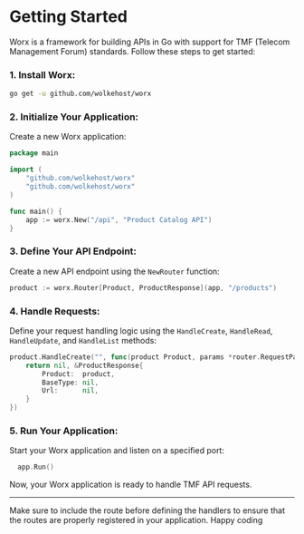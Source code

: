 

# Getting Started

Worx is a framework for building APIs in Go with support for TMF (Telecom Management Forum) standards. Follow these steps to get started:

### 1. Install Worx:

```bash
go get -u github.com/wolkehost/worx
```

### 2. Initialize Your Application:

Create a new Worx application:

```go
package main

import (
	"github.com/wolkehost/worx"
	"github.com/wolkehost/worx"
)

func main() {
	app := worx.New("/api", "Product Catalog API")
}
```

### 3. Define Your API Endpoint:

Create a new API endpoint using the `NewRouter` function:

```go
product := worx.Router[Product, ProductResponse](app, "/products")
```



### 4. Handle Requests:

Define your request handling logic using the `HandleCreate`, `HandleRead`, `HandleUpdate`, and `HandleList` methods:

```go
product.HandleCreate("", func(product Product, params *router.RequestParams) (*router.ProcessorError, *ProductResponse) {
	return nil, &ProductResponse{
		Product:  product,
		BaseType: nil,
		Url:      nil,
	}
})
```

### 5. Run Your Application:

Start your Worx application and listen on a specified port:

```go
  app.Run()

```

Now, your Worx application is ready to handle TMF API requests.

--- 

Make sure to include the route before defining the handlers to ensure that the routes are properly registered in your application. Happy coding